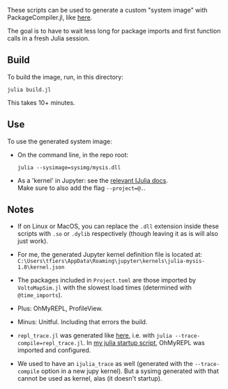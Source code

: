 These scripts can be used to generate a custom "system image" with PackageCompiler.jl, like [here](
https://julialang.github.io/PackageCompiler.jl/stable/examples/plots.html).

The goal is to have to wait less long for package imports and first function calls in a
fresh Julia session.


## Build

To build the image, run, in this directory:
```
julia build.jl
```
This takes 10+ minutes.


## Use

To use the generated system image:

- On the command line, in the repo root:
  ```
  julia --sysimage=sysimg/mysis.dll
  ```

- As a 'kernel' in Jupyter: see the
  [relevant IJulia docs](
    https://julialang.github.io/IJulia.jl/stable/manual/installation/#Installing-additional-Julia-kernels).  
  Make sure to also add the flag `--project=@.`.


## Notes

- If on Linux or MacOS, you can replace the `.dll` extension inside these scripts with `.so` or `.dylib` respectively (though leaving it as is will also just work).

- For me, the generated Jupyter kernel definition file is located at:  
  `C:\Users\tfiers\AppData\Roaming\jupyter\kernels\julia-mysis-1.8\kernel.json`

- The packages included in `Project.toml` are those imported by `VoltoMapSim.jl` with the slowest load times (determined with `@time_imports`).
 - Plus: OhMyREPL, ProfileView.
 - Minus: Unitful. Including that errors the build.

- `repl_trace.jl` was generated like [here](https://julialang.github.io/PackageCompiler.jl/dev/examples/ohmyrepl.html), i.e. with `julia --trace-compile=repl_trace.jl`.
  In [my julia startup script](https://github.com/tfiers/dotfiles/blob/main/.julia/config/startup.jl), OhMyREPL was imported and configured.

- We used to have an `ijulia_trace` as well (generated with the `--trace-compile` option in a new jupy kernel). But a sysimg generated with that cannot be used as kernel, alas (it doesn't startup).
